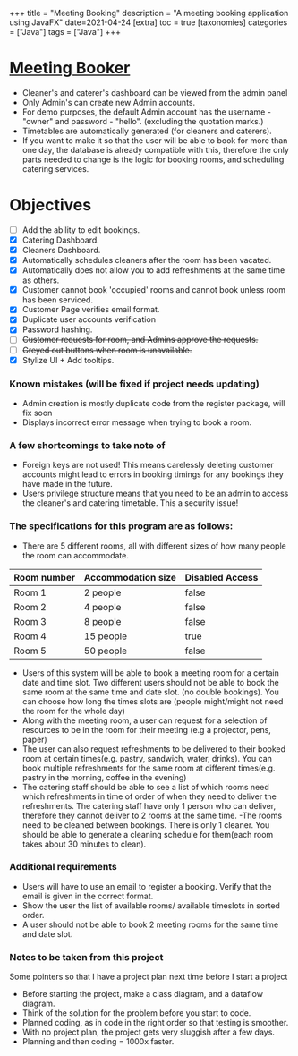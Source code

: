 +++
title = "Meeting Booking"
description = "A meeting booking application using JavaFX"
date=2021-04-24
[extra]
toc = true
[taxonomies]
categories = ["Java"] 
tags = ["Java"]
+++

# [Meeting Booker](https://github.com/hegde-atri/meetingBooking)

- Cleaner's and caterer's dashboard can be viewed from the admin panel
- Only Admin's can create new Admin accounts.
- For demo purposes, the default Admin account has the username -  "owner" and password - "hello". (excluding the quotation marks.)
- Timetables are automatically generated (for cleaners and caterers).
- If you want to make it so that the user will be able to book for more than one day, the database is already compatible with this, therefore the only parts needed to change is the logic for booking rooms, and scheduling catering services.

# Objectives

- [ ] Add the ability to edit bookings.
- [X] Catering Dashboard.
- [X] Cleaners Dashboard.
- [X] Automatically schedules cleaners after the room has been vacated. 
- [X] Automatically does not allow you to add refreshments at the same time as others.  
- [X] Customer cannot book 'occupied' rooms and cannot book unless room has been serviced.
- [X] Customer Page verifies email format.
- [x] Duplicate user accounts verification
- [X] Password hashing.  
- [ ] ~~Customer requests for room, and Admins approve the requests.~~  
- [ ] ~~Greyed out buttons when room is unavailable.~~  
- [X] Stylize UI + Add tooltips.

### Known mistakes (will be fixed if project needs updating)

- Admin creation is mostly duplicate code from the register package, will fix soon
- Displays incorrect error message when trying to book a room.

### A few shortcomings to take note of

- Foreign keys are not used! This means carelessly deleting customer accounts might lead to errors in booking timings for any bookings they have made in the future.
- Users privilege structure means that you need to be an admin to access the cleaner's and catering timetable. This a security issue!

### The specifications for this program are as follows:

- There are 5 different rooms, all with different sizes of how many people the room can accommodate.

Room number | Accommodation size | Disabled Access
------------|---------------------|-----------------
Room 1 | 2 people | false
Room 2 | 4 people | false
Room 3 | 8 people | false
Room 4 | 15 people | true
Room 5 | 50 people | false

- Users of this system will be able to book a meeting room for a certain date and time slot.
  Two different users should not be able to book the same room at the same time and date slot.
  (no double bookings). You can choose how long the times slots are (people might/might not need the room for the whole day)
- Along with the meeting room, a user can request for a selection of resources to be in the room for their meeting (e.g a projector, pens, paper)
- The user can also request refreshments to be delivered to their booked room at certain times(e.g. pastry, sandwich, water, drinks).
  You can book multiple refreshments for the same room at different times(e.g. pastry in the morning, coffee in the evening)
- The catering staff should be able to see a list of which rooms need which refreshments in time of order of when they need to deliver
  the refreshments. The catering staff have only 1 person who can deliver, therefore they cannot deliver to 2 rooms at the same time.
-The rooms need to be cleaned between bookings. There is only 1 cleaner. You should be able to generate a cleaning schedule for them(each room takes about 30 minutes to clean).

### Additional requirements

- Users will have to use an email to register a booking. Verify that the email is given in the correct format.
- Show the user the list of available rooms/ available timeslots in sorted order.
- A user should not be able to book 2 meeting rooms for the same time and date slot.

### Notes to be taken from this project

Some pointers so that I have a project plan next time before I start a project
- Before starting the project, make a class diagram, and a dataflow diagram.
- Think of the solution for the problem before you start to code.
- Planned coding, as in code in the right order so that testing is smoother.
- With no project plan, the project gets very sluggish after a few days.
- Planning and then coding = 1000x faster.
